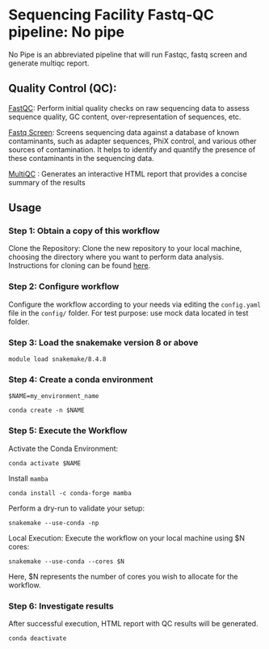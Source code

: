 # Sequencing Facility Fastq-QC pipeline: No pipe

No Pipe is an abbreviated pipeline that will run Fastqc, fastq screen and generate multiqc report. 

## Quality Control (QC):

[FastQC](https://www.bioinformatics.babraham.ac.uk/projects/fastqc/): Perform initial quality checks on raw sequencing data to assess sequence quality, GC content, over-representation of sequences, etc.

[Fastq Screen](https://www.bioinformatics.babraham.ac.uk/projects/fastq_screen/): Screens sequencing data against a database of known contaminants, such as adapter sequences, PhiX control, and various other sources of contamination. It helps to identify and quantify the presence of these contaminants in the sequencing data.

[MultiQC](https://multiqc.info/) : Generates an interactive HTML report that provides a concise summary of the results

## Usage

### Step 1: Obtain a copy of this workflow

Clone the Repository: Clone the new repository to your local machine, choosing the directory where you want to perform data analysis. Instructions for cloning can be found [here](https://docs.github.com/en/repositories/creating-and-managing-repositories/cloning-a-repository).

### Step 2: Configure workflow

Configure the workflow according to your needs via editing the `config.yaml` file in the `config/` folder. 
For test purpose: use mock data located in test folder.

### Step 3: Load the snakemake version 8 or above 

`module load snakemake/8.4.8`

### Step 4: Create a conda environment

`$NAME=my_environment_name`

`conda create -n $NAME`

### Step 5: Execute the Workflow

Activate the Conda Environment:

`conda activate $NAME`

Install `mamba`

`conda install -c conda-forge mamba`

Perform a dry-run to validate your setup:

`snakemake --use-conda -np`

Local Execution: Execute the workflow on your local machine using $N cores:

`snakemake --use-conda --cores $N`

Here, $N represents the number of cores you wish to allocate for the workflow.

### Step 6: Investigate results

After successful execution, HTML report with QC results will be generated. 

`conda deactivate`


